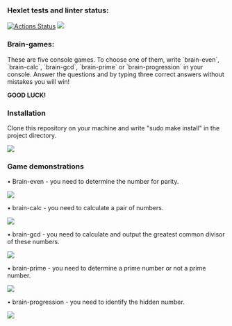 ### Hexlet tests and linter status:
[![Actions Status](https://github.com/Ledchig/frontend-project-44/workflows/hexlet-check/badge.svg)](https://github.com/Ledchig/frontend-project-44/actions)
<a href="https://codeclimate.com/github/Ledchig/frontend-project-44/maintainability"><img src="https://api.codeclimate.com/v1/badges/ed894a25872a99c47af4/maintainability" /></a>

<h3>Brain-games:</h3>
These are five console games. To choose one of them, write `brain-even`, `brain-calc`, `brain-gcd`, `brain-prime` or `brain-progression` in your console. Answer the questions and by typing three correct answers without mistakes you will win!

**GOOD LUCK!**

<h3>Installation</h3>
Clone this repository on your machine and write "sudo make install" in the project directory.

<a href="https://asciinema.org/a/IYTpFJo9QMPJUgUO7NugWQ3vd" target="_blank"><img src="https://asciinema.org/a/IYTpFJo9QMPJUgUO7NugWQ3vd.svg" /></a>

<h3>Game demonstrations</h3>
• Brain-even - you need to determine the number for parity.

<a href="https://asciinema.org/a/7d3Jl1mcyCpw4GjRoXUqVltco" target="_blank"><img src="https://asciinema.org/a/7d3Jl1mcyCpw4GjRoXUqVltco.svg" /></a>

• brain-calc - you need to calculate a pair of numbers.

<a href="https://asciinema.org/a/VRVJBdZ0FwJicZHcJBLV8Hh4l" target="_blank"><img src="https://asciinema.org/a/VRVJBdZ0FwJicZHcJBLV8Hh4l.svg" /></a>

• brain-gcd - you need to calculate and output the greatest common divisor of these numbers.

<a href="https://asciinema.org/a/7qsL4dyiz0cbUjCtHbjLg86fB" target="_blank"><img src="https://asciinema.org/a/7qsL4dyiz0cbUjCtHbjLg86fB.svg" /></a>

• brain-prime - you need to determine a prime number or not a prime number.

<a href="https://asciinema.org/a/c3p9hbOJwHp5Jlt9SjbZTnLFL" target="_blank"><img src="https://asciinema.org/a/c3p9hbOJwHp5Jlt9SjbZTnLFL.svg" /></a>

• brain-progression - you need to identify the hidden number.

<a href="https://asciinema.org/a/X0DFLfV0D7yKrkqHs7TczxcYG" target="_blank"><img src="https://asciinema.org/a/X0DFLfV0D7yKrkqHs7TczxcYG.svg" /></a>
